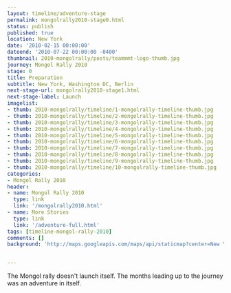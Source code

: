 ```yaml
---
layout: timeline/adventure-stage
permalink: mongolrally2010-stage0.html
status: publish
published: true
location: New York
date: '2010-02-15 00:00:00'
dateend: '2010-07-22 00:00:00 -0400'
thumbnail: 2010-mongolrally/posts/teammmt-logo-thumb.jpg
journey: Mongol Rally 2010
stage: 0
title: Preparation
subtitle: New York, Washington DC, Berlin
next-stage-url: mongolrally2010-stage1.html
next-stage-label: Launch
imagelist:
- thumb: 2010-mongolrally/timeline/1-mongolrally-timeline-thumb.jpg
- thumb: 2010-mongolrally/timeline/2-mongolrally-timeline-thumb.jpg
- thumb: 2010-mongolrally/timeline/3-mongolrally-timeline-thumb.jpg
- thumb: 2010-mongolrally/timeline/4-mongolrally-timeline-thumb.jpg
- thumb: 2010-mongolrally/timeline/5-mongolrally-timeline-thumb.jpg
- thumb: 2010-mongolrally/timeline/6-mongolrally-timeline-thumb.jpg
- thumb: 2010-mongolrally/timeline/7-mongolrally-timeline-thumb.jpg
- thumb: 2010-mongolrally/timeline/8-mongolrally-timeline-thumb.jpg
- thumb: 2010-mongolrally/timeline/9-mongolrally-timeline-thumb.jpg
- thumb: 2010-mongolrally/timeline/10-mongolrally-timeline-thumb.jpg
categories:
- Mongol Rally 2010
header:
- name: Mongol Rally 2010
  type: link
  link: '/mongolrally2010.html'
- name: More Stories
  type: link
  link: '/adventure-full.html'
tags: [timeline-mongol-rally-2010]
comments: []
background: 'http://maps.googleapis.com/maps/api/staticmap?center=New York&zoom=3&size=640x300&scale=2&maptype=hybrid&markers=color:blue|New York&key=AIzaSyCEUuJaMSbwXTf5kpKamhzrQ1sSDnRo5XA'


---
```

The Mongol rally doesn't launch itself. The months leading up to the journey
was an adventure in itself.
